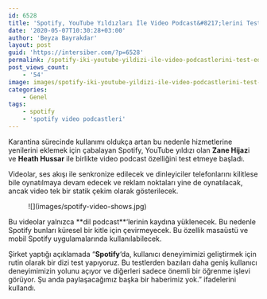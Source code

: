 ```yaml
---
id: 6528
title: 'Spotify, YouTube Yıldızları İle Video Podcast&#8217;lerini Test Ediyor'
date: '2020-05-07T10:30:28+03:00'
author: 'Beyza Bayrakdar'
layout: post
guid: 'https://intersiber.com/?p=6528'
permalink: /spotify-iki-youtube-yildizi-ile-video-podcastlerini-test-ediyor/
post_views_count:
    - '54'
image: images/spotify-iki-youtube-yildizi-ile-video-podcastlerini-test-ediyor.jpg
categories:
    - Genel
tags:
    - spotify
    - 'spotify video podcastleri'
---
```


Karantina sürecinde kullanımı oldukça artan bu nedenle hizmetlerine yenilerini eklemek için çabalayan Spotify, YouTube yıldızı olan **Zane Hijaz**i ve **Heath Hussar** ile birlikte video podcast özelliğini test etmeye başladı.

Videolar, ses akışı ile senkronize edilecek ve dinleyiciler telefonlarını kilitlese bile oynatılmaya devam edecek ve reklam noktaları yine de oynatılacak, ancak video tek bir statik çekim olarak gösterilecek.

<figure class="wp-block-image size-large">![](images/spotify-video-shows.jpg)</figure>Bu videolar yalnızca **dil podcast**‘lerinin kaydına yüklenecek. Bu nedenle Spotify bunları küresel bir kitle için çevirmeyecek. Bu özellik masaüstü ve mobil Spotify uygulamalarında kullanılabilecek.

Şirket yaptığı açıklamada “**Spotify**‘da, kullanıcı deneyimimizi geliştirmek için rutin olarak bir dizi test yapıyoruz. Bu testlerden bazıları daha geniş kullanıcı deneyimimizin yolunu açıyor ve diğerleri sadece önemli bir öğrenme işlevi görüyor. Şu anda paylaşacağımız başka bir haberimiz yok.” ifadelerini kullandı.